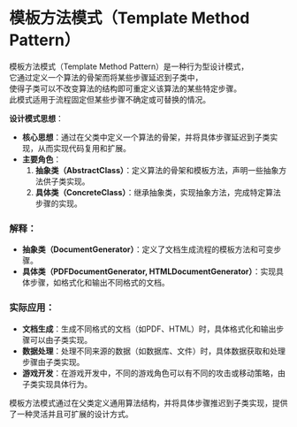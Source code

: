 # 模板方法模式（Template Method Pattern）

模板方法模式（Template Method Pattern）是一种行为型设计模式，  
它通过定义一个算法的骨架而将某些步骤延迟到子类中，  
使得子类可以不改变算法的结构即可重定义该算法的某些特定步骤。  
此模式适用于流程固定但某些步骤不确定或可替换的情况。

**设计模式思想**：

- **核心思想**：通过在父类中定义一个算法的骨架，并将具体步骤延迟到子类实现，从而实现代码复用和扩展。
- **主要角色**：
    1. **抽象类（AbstractClass）**：定义算法的骨架和模板方法，声明一些抽象方法供子类实现。
    2. **具体类（ConcreteClass）**：继承抽象类，实现抽象方法，完成特定算法步骤的实现。

### 解释：

- **抽象类（DocumentGenerator）**：定义了文档生成流程的模板方法和可变步骤。
- **具体类（PDFDocumentGenerator, HTMLDocumentGenerator）**：实现具体步骤，如格式化和输出不同格式的文档。

### 实际应用：

- **文档生成**：生成不同格式的文档（如PDF、HTML）时，具体格式化和输出步骤可以由子类实现。
- **数据处理**：处理不同来源的数据（如数据库、文件）时，具体数据获取和处理步骤由子类实现。
- **游戏开发**：在游戏开发中，不同的游戏角色可以有不同的攻击或移动策略，由子类实现具体行为。

模板方法模式通过在父类定义通用算法结构，并将具体步骤推迟到子类实现，提供了一种灵活并且可扩展的设计方式。
